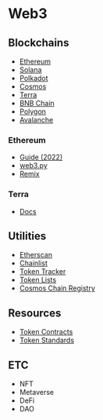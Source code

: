 # Web3
## Blockchains
- [Ethereum](https://ethereum.org/en/)
- [Solana](https://solana.com/)
- [Polkadot](https://polkadot.network/)
- [Cosmos](https://cosmos.network/)
- [Terra](https://www.terra.money/)
- [BNB Chain](https://www.bnbchain.world/en)
- [Polygon](https://polygon.technology/)
- [Avalanche](https://www.avax.network/)

### Ethereum
- [Guide (2022)](https://betterprogramming.pub/top-10-smart-contract-developer-tools-you-need-for-2022-b763f5df689a)
- [web3.py](https://web3py.readthedocs.io/en/stable/)
- [Remix](https://remix.ethereum.org/)

### Terra
- [Docs](https://docs.terra.money/index.html)

## Utilities
- [Etherscan](https://etherscan.io/)
- [Chainlist](https://chainlist.org/)
- [Token Tracker](https://etherscan.io/tokens)
- [Token Lists](https://tokenlists.org/)
- [Cosmos Chain Registry](https://github.com/cosmos/chain-registry)

## Resources
- [Token Contracts](https://medium.com/@jgm.orinoco/understanding-erc-20-token-contracts-a809a7310aa5)
- [Token Standards](https://crypto.com/university/what-are-token-standards)

## ETC
- NFT
- Metaverse
- DeFi
- DAO
